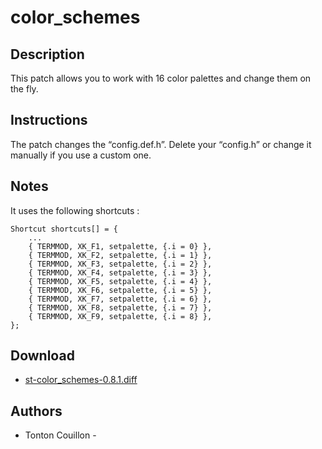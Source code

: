 color\_schemes
=============

Description
-----------
This patch allows you to work with 16 color palettes and change them on the
fly.

Instructions
------------
The patch changes the &ldquo;config.def.h&rdquo;.
Delete your &ldquo;config.h&rdquo; or change it manually if you use a custom one.

Notes
-----
It uses the following shortcuts :

	Shortcut shortcuts[] = {
		...
		{ TERMMOD, XK_F1, setpalette, {.i = 0} },
		{ TERMMOD, XK_F2, setpalette, {.i = 1} },
		{ TERMMOD, XK_F3, setpalette, {.i = 2} },
		{ TERMMOD, XK_F4, setpalette, {.i = 3} },
		{ TERMMOD, XK_F5, setpalette, {.i = 4} },
		{ TERMMOD, XK_F6, setpalette, {.i = 5} },
		{ TERMMOD, XK_F7, setpalette, {.i = 6} },
		{ TERMMOD, XK_F8, setpalette, {.i = 7} },
		{ TERMMOD, XK_F9, setpalette, {.i = 8} },
	};

Download
--------
* [st-color\_schemes-0.8.1.diff](st-color_schemes-0.8.1.diff)


Authors
-------
* Tonton Couillon - <la dot luge at free dot fr>
